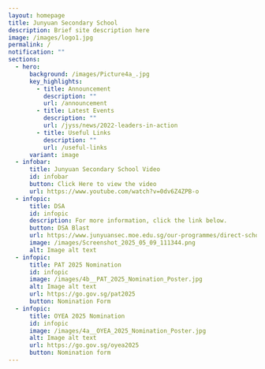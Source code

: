 ```yaml
---
layout: homepage
title: Junyuan Secondary School
description: Brief site description here
image: /images/logo1.jpg
permalink: /
notification: ""
sections:
  - hero:
      background: /images/Picture4a_.jpg
      key_highlights:
        - title: Announcement
          description: ""
          url: /announcement
        - title: Latest Events
          description: ""
          url: /jyss/news/2022-leaders-in-action
        - title: Useful Links
          description: ""
          url: /useful-links
      variant: image
  - infobar:
      title: Junyuan Secondary School Video
      id: infobar
      button: Click Here to view the video
      url: https://www.youtube.com/watch?v=0dv6Z4ZPB-o
  - infopic:
      title: DSA
      id: infopic
      description: For more information, click the link below.
      button: DSA Blast
      url: https://www.junyuansec.moe.edu.sg/our-programmes/direct-school-admission-dsa-sec/
      image: /images/Screenshot_2025_05_09_111344.png
      alt: Image alt text
  - infopic:
      title: PAT 2025 Nomination
      id: infopic
      image: /images/4b__PAT_2025_Nomination_Poster.jpg
      alt: Image alt text
      url: https://go.gov.sg/pat2025
      button: Nomination Form
  - infopic:
      title: OYEA 2025 Nomination
      id: infopic
      image: /images/4a__OYEA_2025_Nomination_Poster.jpg
      alt: Image alt text
      url: https://go.gov.sg/oyea2025
      button: Nomination form
---
```

